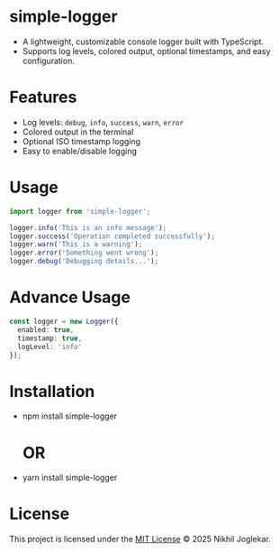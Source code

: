 # simple-logger

- A lightweight, customizable console logger built with TypeScript.  
- Supports log levels, colored output, optional timestamps, and easy configuration.


# Features

- Log levels: `debug`, `info`, `success`, `warn`, `error`
- Colored output in the terminal
- Optional ISO timestamp logging
- Easy to enable/disable logging

# Usage
```typescript
import logger from 'simple-logger';

logger.info('This is an info message');
logger.success('Operation completed successfully');
logger.warn('This is a warning');
logger.error('Something went wrong');
logger.debug('Debugging details...');
```

# Advance Usage
```typescript
const logger = new Logger({
  enabled: true,
  timestamp: true,
  logLevel: 'info'
});
```

# Installation
- npm install simple-logger 
  # OR
- yarn install simple-logger

# License
This project is licensed under the [MIT License](./LICENSE) © 2025 Nikhil Joglekar.

